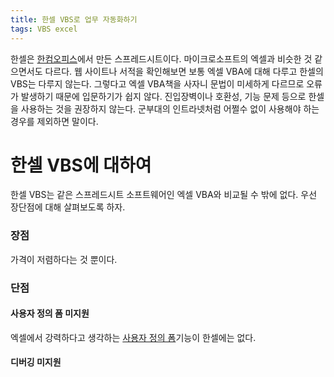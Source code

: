 ```yaml
---
title: 한셀 VBS로 업무 자동화하기
tags: VBS excel
---
```

한셀은 [한컴오피스](https://www.hancom.com/cs_center/csDownload.do)에서 만든 스프레드시트이다. 마이크로소프트의 엑셀과 비슷한 것 같으면서도 다르다. 웹 사이트나 서적을 확인해보면 보통 엑셀 VBA에 대해 다루고 한셀의 VBS는 다루지 않는다. 그렇다고 엑셀 VBA책을 사자니 문법이 미세하게 다르므로 오류가 발생하기 때문에 입문하기가 쉽지 않다. 진입장벽이나 호환성, 기능 문제 등으로 한셀을 사용하는 것을 권장하지 않는다. 군부대의 인트라넷처럼 어쩔수 없이 사용해야 하는 경우를 제외하면 말이다.
<!--more-->
# 한셀 VBS에 대하여
한셀 VBS는 같은 스프레드시트 소프트웨어인 엑셀 VBA와 비교될 수 밖에 없다. 우선 장단점에 대해 살펴보도록 하자.
### 장점
가격이 저렴하다는 것 뿐이다.

### 단점
#### 사용자 정의 폼 미지원
엑셀에서 강력하다고 생각하는 [사용자 정의 폼](https://www.excel-easy.com/vba/userform.html)기능이 한셀에는 없다.
#### 디버깅 미지원
